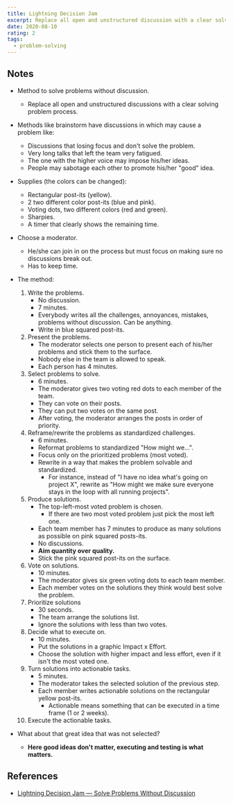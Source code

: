 ```yaml
---
title: Lightning Decision Jam
excerpt: Replace all open and unstructured discussion with a clear solving problem process.
date: 2020-08-10
rating: 2
tags:
  - problem-solving
---
```


## Notes

- Method to solve problems without discussion.
  - Replace all open and unstructured discussions with a clear solving problem process.
- Methods like brainstorm have discussions in which may cause a problem like:
  - Discussions that losing focus and don't solve the problem.
  - Very long talks that left the team very fatigued.
  - The one with the higher voice may impose his/her ideas.
  - People may sabotage each other to promote his/her "good" idea.
- Supplies (the colors can be changed):
  - Rectangular post-its (yellow).
  - 2 two different color post-its (blue and pink).
  - Voting dots, two different colors (red and green).
  - Sharpies.
  - A timer that clearly shows the remaining time.
- Choose a moderator.
  - He/she can join in on the process but must focus on making sure no discussions break out.
  - Has to keep time.
- The method:

  1. Write the problems.
     - No discussion.
     - 7 minutes.
     - Everybody writes all the challenges, annoyances, mistakes, problems without discussion. Can be anything.
     - Write in blue squared post-its.
  2. Present the problems.
     - The moderator selects one person to present each of his/her problems and stick them to the surface.
     - Nobody else in the team is allowed to speak.
     - Each person has 4 minutes.
  3. Select problems to solve.
     - 6 minutes.
     - The moderator gives two voting red dots to each member of the team.
     - They can vote on their posts.
     - They can put two votes on the same post.
     - After voting, the moderator arranges the posts in order of priority.
  4. Reframe/rewrite the problems as standardized challenges.
     - 6 minutes.
     - Reformat problems to standardized "How might we...".
     - Focus only on the prioritized problems (most voted).
     - Rewrite in a way that makes the problem solvable and standardized.
       - For instance, instead of "I have no idea what's going on project X", rewrite as "How might we make sure everyone stays in the loop with all running projects".
  5. Produce solutions.
     - The top-left-most voted problem is chosen.
       - If there are two most voted problem just pick the most left one.
     - Each team member has 7 minutes to produce as many solutions as possible on pink squared posts-its.
     - No discussions.
     - **Aim quantity over quality.**
     - Stick the pink squared post-its on the surface.
  6. Vote on solutions.
     - 10 minutes.
     - The moderator gives six green voting dots to each team member.
     - Each member votes on the solutions they think would best solve the problem.
  7. Prioritize solutions
     - 30 seconds.
     - The team arrange the solutions list.
     - Ignore the solutions with less than two votes.
  8. Decide what to execute on.
     - 10 minutes.
     - Put the solutions in a graphic Impact x Effort.
     - Choose the solution with higher impact and less effort, even if it isn't the most voted one.
  9. Turn solutions into actionable tasks.
     - 5 minutes.
     - The moderator takes the selected solution of the previous step.
     - Each member writes actionable solutions on the rectangular yellow post-its.
       - Actionable means something that can be executed in a time frame (1 or 2 weeks).
  10. Execute the actionable tasks.

- What about that great idea that was not selected?
  - **Here good ideas don't matter, executing and testing is what matters.**

## References

- [Lightning Decision Jam — Solve Problems Without Discussion](https://medium.muz.li/a-super-simple-exercise-for-solving-almost-any-product-design-challenge-f9e6c0019d7d)
